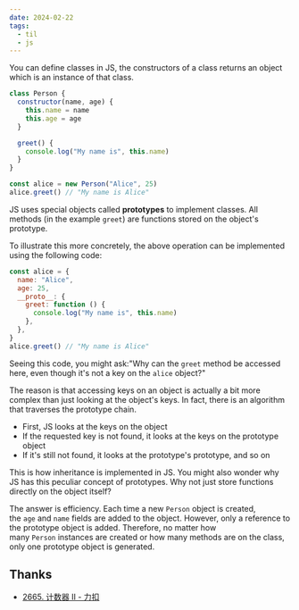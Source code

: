 ```yaml
---
date: 2024-02-22
tags:
  - til
  - js
---
```


You can define classes in JS, the constructors of a class returns an object which is an instance of that class.

```js
class Person {
  constructor(name, age) {
    this.name = name
    this.age = age
  }

  greet() {
    console.log("My name is", this.name)
  }
}

const alice = new Person("Alice", 25)
alice.greet() // "My name is Alice"
```

JS uses special objects called **prototypes** to implement classes. All methods (in the example `greet`) are functions stored on the object's prototype.

To illustrate this more concretely, the above operation can be implemented using the following code:

```js
const alice = {
  name: "Alice",
  age: 25,
  __proto__: {
    greet: function () {
      console.log("My name is", this.name)
    },
  },
}
alice.greet() // "My name is Alice"
```

Seeing this code, you might ask:"Why can the `greet` method be accessed here, even though it's not a key on the `alice` object?"

The reason is that accessing keys on an object is actually a bit more complex than just looking at the object's keys. In fact, there is an algorithm that traverses the prototype chain.

- First, JS looks at the keys on the object
- If the requested key is not found, it looks at the keys on the prototype object
- If it's still not found, it looks at the prototype's prototype, and so on

This is how inheritance is implemented in JS. You might also wonder why JS has this peculiar concept of prototypes. Why not just store functions directly on the object itself?

The answer is efficiency. Each time a new `Person` object is created, the `age` and `name` fields are added to the object. However, only a reference to the prototype object is added. Therefore, no matter how many `Person` instances are created or how many methods are on the class, only one prototype object is generated.

## Thanks

- [2665. 计数器 II - 力扣](https://leetcode.cn/problems/counter-ii/solutions/2487703/ji-shu-qi-ii-by-leetcode-solution-ofuk/)
